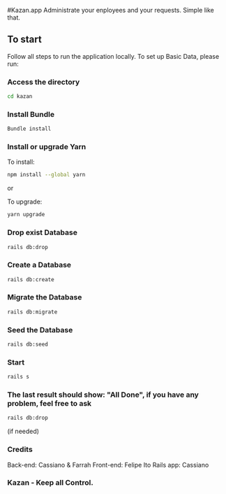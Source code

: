 #Kazan.app
Administrate your enployees and your requests.
Simple like that.

## To start
Follow all steps to run the application locally.
To set up Basic Data, please run:

### Access the directory

```bash
cd kazan
```

### Install Bundle

```bash
Bundle install
```

### Install or upgrade Yarn

To install:
```bash
npm install --global yarn
```

or

To upgrade:
```bash
yarn upgrade
```

### Drop exist Database
```bash
rails db:drop
```

### Create a Database
```bash
rails db:create
```

### Migrate the Database
```bash
rails db:migrate
```

### Seed the Database
```bash
rails db:seed
```

### Start 
```bash
rails s
```

### The last result should show: "All Done", if you have any problem, feel free to ask
```bash
rails db:drop
```
(if needed)


### Credits
Back-end: Cassiano & Farrah
Front-end: Felipe Ito
Rails app: Cassiano

### Kazan - Keep all Control.